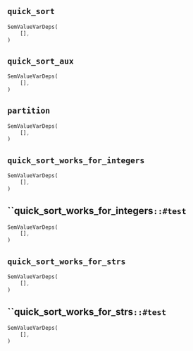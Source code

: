 ## `quick_sort`

```rust
SemValueVarDeps(
    [],
)
```

## `quick_sort_aux`

```rust
SemValueVarDeps(
    [],
)
```

## `partition`

```rust
SemValueVarDeps(
    [],
)
```

## `quick_sort_works_for_integers`

```rust
SemValueVarDeps(
    [],
)
```

## ``quick_sort_works_for_integers`::#test`

```rust
SemValueVarDeps(
    [],
)
```

## `quick_sort_works_for_strs`

```rust
SemValueVarDeps(
    [],
)
```

## ``quick_sort_works_for_strs`::#test`

```rust
SemValueVarDeps(
    [],
)
```
